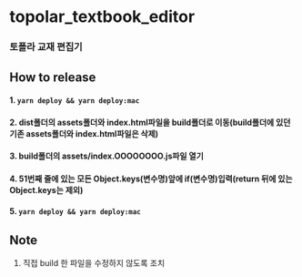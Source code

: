 # topolar_textbook_editor
### 토폴라 교재 편집기

## How to release
#### 1. ```yarn deploy && yarn deploy:mac```
#### 2. dist폴더의 assets폴더와 index.html파일을 build폴더로 이동(build폴더에 있던 기존 assets폴더와 index.html파일은 삭제)
#### 3. build폴더의 assets/index.OOOOOOOO.js파일 열기
#### 4. 51번째 줄에 있는 모든 Object.keys(변수명)앞에 if(변수명)입력(return 뒤에 있는 Object.keys는 제외)
#### 5. ```yarn deploy && yarn deploy:mac```

## Note
1. 직접 build 한 파일을 수정하지 않도록 조치 
